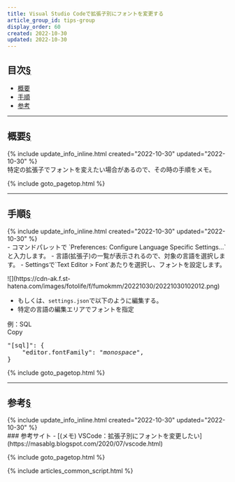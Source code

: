 ```yaml
---
title: Visual Studio Codeで拡張子別にフォントを変更する
article_group_id: tips-group
display_order: 60
created: 2022-10-30
updated: 2022-10-30
---
```


## <a name="index">目次</a><a class="heading-anchor-permalink" href="#目次">§</a>

<ul id="index_ul">
<li><a href="#概要">概要</a></li>
<li><a href="#手順">手順</a></li>
<li><a href="#参考">参考</a></li>
</ul>

* * *
## <a name="概要">概要</a><a class="heading-anchor-permalink" href="#概要">§</a>
<div class="chapter-updated">{% include update_info_inline.html created="2022-10-30" updated="2022-10-30" %}</div>
特定の拡張子でフォントを変えたい場合があるので、その時の手順をメモ。

{% include goto_pagetop.html %}

* * *
## <a name="手順">手順</a><a class="heading-anchor-permalink" href="#手順">§</a>
<div class="chapter-updated">{% include update_info_inline.html created="2022-10-30" updated="2022-10-30" %}</div>
- コマンドパレットで `Preferences: Configure Language Specific Settings...` と入力します。
- 言語(拡張子)の一覧が表示されるので、対象の言語を選択します。
- Settingsで`Text Editor > Font`あたりを選択し、フォントを設定します。

<p class="center size-6" markdown="span">
![](https://cdn-ak.f.st-hatena.com/images/fotolife/f/fumokmm/20221030/20221030102012.png)  
</p>

- もしくは、`settings.json`で以下のように編集する。
- 特定の言語の編集エリアでフォントを指定
<div class="code-box">
<div class="title">例：SQL</div>
<div class="copy-button">Copy</div>
<pre>
"[sql]": {
    "editor.fontFamily": <em>"monospace"</em>,
}
</pre>
</div>

{% include goto_pagetop.html %}

* * *
## <a name="参考">参考</a><a class="heading-anchor-permalink" href="#参考">§</a>
<div class="chapter-updated">{% include update_info_inline.html created="2022-10-30" updated="2022-10-30" %}</div>
### 参考サイト
- [(メモ) VSCode：拡張子別にフォントを変更したい](https://masablg.blogspot.com/2020/07/vscode.html)

{% include goto_pagetop.html %}

{% include articles_common_script.html %}
